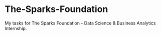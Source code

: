 # The-Sparks-Foundation
My tasks for The Sparks Foundation - Data Science &amp; Business Analytics Internship.
